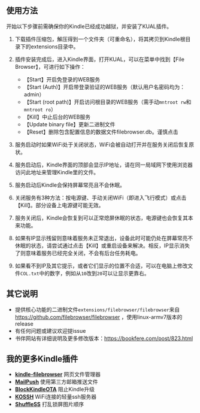## 使用方法
开始以下步骤前需确保你的Kindle已经成功越狱，并安装了KUAL插件。
1. 下载插件压缩包，解压得到一个文件夹（可重命名），将其拷贝到Kindle根目录下的extensions目录中。
2. 插件安装完成后，进入Kindle界面，打开KUAL，可以在菜单中找到【File Browser】，可进行如下操作：
    * 【Start】开启免登录的WEB服务  
    * 【Start (Auth)】开启带登录验证的WEB服务（默认用户名密码均为：admin）  
    * 【Start (root path)】开启访问根目录的WEB服务（需手动`mntroot rw`和`mntroot ro`）  
    * 【Kill】中止后台的WEB服务
    * 【Update binary file】更新二进制文件 
    * 【Reset】删除包含配置信息的数据文件filebrowser.db。谨慎点击  

3. 服务启动时如果WiFi处于关闭状态，WiFi会被自动打开并在服务关闭后恢复原状。
4. 服务启动后，Kindle界面的顶部会显示IP地址，请在同一局域网下使用浏览器访问此地址来管理Kindle里的文件。
5. 服务启动后Kindle会保持屏幕常亮且不会休眠。
6. 关闭服务有3种方法：按电源键、手动关闭WiFi（即进入飞行模式）或点击【Kill】。部分设备上电源键可能无效。
7. 服务关闭后，Kindle会恢复到可以正常熄屏休眠的状态，电源键也会恢复其本来功能。
8. 如果有IP显示残留则意味着服务未正常退出，设备此时可能仍处在屏幕常亮不休眠的状态，请尝试通过点击【Kill】或重启设备来解决。相反，IP显示消失了则意味着服务已经完全关闭，不会有后台任务耗电。
9. 如果看不到IP及其它提示，或者它们显示的位置不合适，可以在电脑上修改文件`COL.txt`中的数字，例如从`10`改到`20`可以让显示更靠右。
## 其它说明
* 提供核心功能的二进制文件`extensions/filebrowser/filebrowser`来自 https://github.com/filebrowser/filebrowser ，使用linux-armv7版本的release  
* 有任何问题或建议欢迎提issue
* 书伴网站有详细说明及更多修改版本：https://bookfere.com/post/823.html
## 我的更多Kindle插件
* [**kindle-filebrowser**](https://github.com/guo-yong-zhi/kindle-filebrowser) 网页文件管理器 
* [**MailPush**](https://github.com/guo-yong-zhi/MailPush) 使用第三方邮箱推送文件
* [**BlockKindleOTA**](https://github.com/guo-yong-zhi/BlockKindleOTA) 阻止Kindle升级
* [**KOSSH**](https://github.com/guo-yong-zhi/KOSSH) WiFi连接的轻量ssh服务器
* [**ShuffleSS**](https://github.com/guo-yong-zhi/ShuffleSS) 打乱锁屏图片顺序
